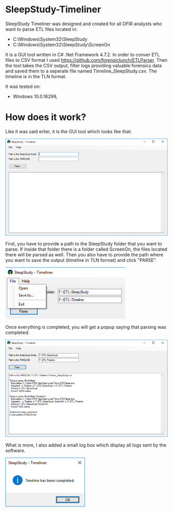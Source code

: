 # SleepStudy-Timeliner

SleepStudy Timeliner was designed and created for all DFIR analysts who want to parse ETL files located in:

- C:\Windows\System32\SleepStudy
- C:\Windows\System32\SleepStudy\ScreenOn

It is a GUI tool written in C# .Net Framework 4.7.2. In order to conver ETL files to CSV format I used https://github.com/forensiclunch/ETLParser. Then the tool takes the CSV output, filter logs providing valuable forensics data and saved them to a seperate file named Timeline_SleepStudy.csv. The timeline is in the TLN format. 

It was tested on:

- Windows 10.0.16299,

# How does it work?

Like it was said erlier, it is the GUI tool which looks like that:

![alt text](https://github.com/gajos112/SleepStudy-Timeliner/blob/main/images/0.png?raw=true)

First, you have to provide a path to the SleepStudy folder that you want to parse. If inside that folder there is a folder called ScreenOn, the files located there will be parsed as well. Then you also have to provide the path where you want to save the output (timeline in TLN format) and click "PARSE".

![alt text](https://github.com/gajos112/SleepStudy-Timeliner/blob/main/images/1.png?raw=true)

Once everything is completed, you will get a popup saying that parsing was completed:

![alt text](https://github.com/gajos112/SleepStudy-Timeliner/blob/main/images/2.png?raw=true)

What is more, I also added a small log box which display all logs sent by the software.

![alt text](https://github.com/gajos112/SleepStudy-Timeliner/blob/main/images/3.png?raw=true)
